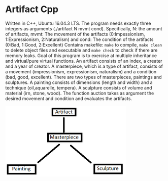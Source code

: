 # Artifact Cpp
Written in C++, Ubuntu 16.04.3 LTS. The program needs exactly three integers as arguments (./artifact N mvmt cond). Specifically, N: the amount of artifacts, mvmt: The movement of the artifacts (0:Impessionism, 1:Expressionism, 2:Naturalism) and cond: The condition of the artifacts (0:Bad, 1:Good, 2:Excellent) Contains makefile: `make` to compile, `make clean` to delete object files and executable and `make check` to check if there are memory leaks. Goal of this program is to exercise at multiple inheritance and virtual/pure virtual functions. An artifact consists of an index, a creater and a year of creator. A masterpiece, which is a type of artifact, consists of a movement (impressionism, expressionism, naturalism) and a condition (bad, good, excellent). There are two types of masterpieces, paintings and sculptures. A painting consists of dimensions (length and width) and a technique (oil,aquarelle, tempera). A sculpture consists of volume and material (irn, stone, wood). The function auction takes as argument the desired movement and condition and evaluates the artifacts.


![Hierarchy](https://github.com/patschris/ArtifactCpp/blob/master/Hierarchy.png)
